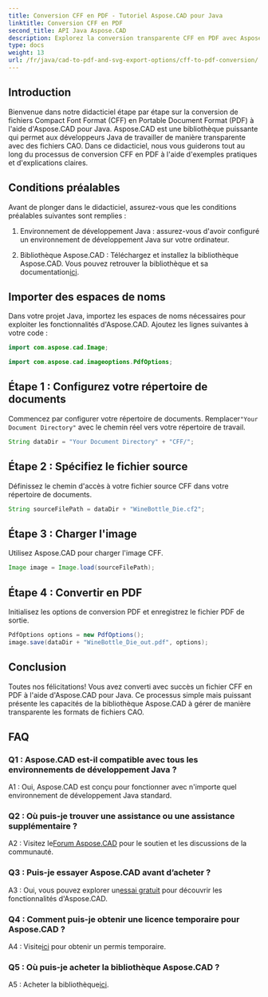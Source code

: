 ```yaml
---
title: Conversion CFF en PDF - Tutoriel Aspose.CAD pour Java
linktitle: Conversion CFF en PDF
second_title: API Java Aspose.CAD
description: Explorez la conversion transparente CFF en PDF avec Aspose.CAD pour Java. Des étapes simples, des résultats fiables.
type: docs
weight: 13
url: /fr/java/cad-to-pdf-and-svg-export-options/cff-to-pdf-conversion/
---
```

## Introduction

Bienvenue dans notre didacticiel étape par étape sur la conversion de fichiers Compact Font Format (CFF) en Portable Document Format (PDF) à l'aide d'Aspose.CAD pour Java. Aspose.CAD est une bibliothèque puissante qui permet aux développeurs Java de travailler de manière transparente avec des fichiers CAO. Dans ce didacticiel, nous vous guiderons tout au long du processus de conversion CFF en PDF à l'aide d'exemples pratiques et d'explications claires.

## Conditions préalables

Avant de plonger dans le didacticiel, assurez-vous que les conditions préalables suivantes sont remplies :

1. Environnement de développement Java : assurez-vous d'avoir configuré un environnement de développement Java sur votre ordinateur.

2.  Bibliothèque Aspose.CAD : Téléchargez et installez la bibliothèque Aspose.CAD. Vous pouvez retrouver la bibliothèque et sa documentation[ici](https://releases.aspose.com/cad/java/).

## Importer des espaces de noms

Dans votre projet Java, importez les espaces de noms nécessaires pour exploiter les fonctionnalités d'Aspose.CAD. Ajoutez les lignes suivantes à votre code :

```java
import com.aspose.cad.Image;

import com.aspose.cad.imageoptions.PdfOptions;
```

## Étape 1 : Configurez votre répertoire de documents

 Commencez par configurer votre répertoire de documents. Remplacer`"Your Document Directory"` avec le chemin réel vers votre répertoire de travail.

```java
String dataDir = "Your Document Directory" + "CFF/";
```

## Étape 2 : Spécifiez le fichier source

Définissez le chemin d'accès à votre fichier source CFF dans votre répertoire de documents.

```java
String sourceFilePath = dataDir + "WineBottle_Die.cf2";
```

## Étape 3 : Charger l'image

Utilisez Aspose.CAD pour charger l'image CFF.

```java
Image image = Image.load(sourceFilePath);
```

## Étape 4 : Convertir en PDF

Initialisez les options de conversion PDF et enregistrez le fichier PDF de sortie.

```java
PdfOptions options = new PdfOptions();
image.save(dataDir + "WineBottle_Die_out.pdf", options);
```

## Conclusion

Toutes nos félicitations! Vous avez converti avec succès un fichier CFF en PDF à l'aide d'Aspose.CAD pour Java. Ce processus simple mais puissant présente les capacités de la bibliothèque Aspose.CAD à gérer de manière transparente les formats de fichiers CAO.

## FAQ

### Q1 : Aspose.CAD est-il compatible avec tous les environnements de développement Java ?

A1 : Oui, Aspose.CAD est conçu pour fonctionner avec n'importe quel environnement de développement Java standard.

### Q2 : Où puis-je trouver une assistance ou une assistance supplémentaire ?

 A2 : Visitez le[Forum Aspose.CAD](https://forum.aspose.com/c/cad/19) pour le soutien et les discussions de la communauté.

### Q3 : Puis-je essayer Aspose.CAD avant d’acheter ?

 A3 : Oui, vous pouvez explorer un[essai gratuit](https://releases.aspose.com/) pour découvrir les fonctionnalités d'Aspose.CAD.

### Q4 : Comment puis-je obtenir une licence temporaire pour Aspose.CAD ?

 A4 : Visite[ici](https://purchase.aspose.com/temporary-license/) pour obtenir un permis temporaire.

### Q5 : Où puis-je acheter la bibliothèque Aspose.CAD ?

 A5 : Acheter la bibliothèque[ici](https://purchase.aspose.com/buy).